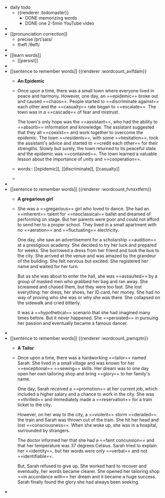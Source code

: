 - daily todo
	- {{renderer :todomaster}}
		- DONE memorizing words
		- DONE one 2-5min YouTube video
-
- [[pronunciation correction]]
	- precise    /prɪˈsaɪs/
	- theft   /θeft/
-
- [[learn words]]
	- [[persist]]
-
- [[sentence to remember words]] {{renderer :wordcount_avifdam}}
	- **An Epidemic**
	- Once upon a time, there was a small town where everyone lived in peace and harmony. However, one day, an ==epidemic== broke out and caused ==chaos==. People started to ==discriminate against== each other and the ==casualty== rate began to ==escalate==. The town was in a ==cascade== of fear and mistrust.
	  
	  The town's only hope was the ==assistant==, who had the ability to ==absorb== information and knowledge. The assistant suggested that they all ==coexist== and work together to overcome the epidemic. The town ==residents==, with some ==hesitation==, took the assistant's advice and started to ==credit each other== for their strengths. Slowly but surely, the town returned to its peaceful state and the epidemic was ==contained==. The town learned a valuable lesson about the importance of unity and ==cooperation==.
	- words:: [[epidemic]], [[discriminate]], [[casualty]]
	-
-
- [[sentence to remember words]] {{renderer :wordcount_fvnxxtfern}}
	- **A gregarious girl**
	- She was a ==gregarious== girl who loved to dance. She had an ==inherent== talent for ==neoclassical== ballet and dreamed of performing on stage. But her parents were poor and could not afford to send her to a proper school. They lived in a small apartment with no ==aeration== and ==fluctuating== electricity.
	  
	  One day, she saw an advertisement for a scholarship ==audition== at a prestigious academy. She decided to try her luck and prepared for weeks. She borrowed a dress from her friend and took the bus to the city. She arrived at the venue and was amazed by the grandeur of the building. She felt nervous but excited. She registered her name and waited for her turn.
	  
	  But as she was about to enter the hall, she was ==assaulted== by a group of masked men who grabbed her bag and ran away. She screamed and chased them, but they were too fast. She lost everything: her dress, her shoes, her ID card, her money. She had no way of proving who she was or why she was there. She collapsed on the sidewalk and cried bitterly. 
	  
	  It was a ==hypothetical== scenario that she had imagined many times before. But it never happened. She ==persisted== in pursuing her passion and eventually became a famous dancer.
-
- [[sentence to remember words]] {{renderer :wordcount_pwnqztn}}
	- **A Tailor**
	- Once upon a time, there was a hardworking ==tailor== named Sarah. She lived in a small village and was known for her ==exceptional== ==sewing== skills. Her dream was to one day open her own tailoring shop and bring ==glory== to her family's name.
	  
	  One day, Sarah received a ==promotion== at her current job, which included a higher salary and a chance to work in the city. She was ==thrilled== and immediately made a ==reservation== for a train ticket to the city.
	  
	  However, on her way to the city, a ==violent== storm ==derailed== the train and Sarah was thrown out of the train. She hit her head and lost ==consciousness==. When she woke up, she was in a hospital, surrounded by strangers.
	  
	  The doctor informed her that she had a ==faint concussion== and that her temperature was 37 degrees Celsius. Sarah tried to explain her ==identity==, but her words were only ==verbal== and not ==identifiable==.
	  
	  But, Sarah refused to give up. She worked hard to recover and eventually, her words became clearer. She opened her tailoring shop ==in accordance with== her dream and it became a huge success. Sarah finally found the glory she had always been seeking.
-